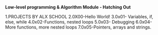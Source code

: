 **Low-level programming & Algorithm Module - Hatching Out**

1.PROJECTS BY ALX SCHOOL
2.0X00-Hello World!
3.0x01- Variables, if, else, while 
4.0x02-Functions, nested loops
5.0x03- Debugging
6.0x04- More functions, more nested loops
7.0x05-Pointers, arrays and strings.
